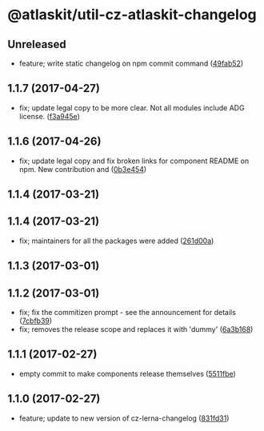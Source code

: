 # @atlaskit/util-cz-atlaskit-changelog

## Unreleased


* feature; write static changelog on npm commit command ([49fab52](https://bitbucket.org/atlassian/atlaskit/commits/49fab52))

## 1.1.7 (2017-04-27)


* fix; update legal copy to be more clear. Not all modules include ADG license. ([f3a945e](https://bitbucket.org/atlassian/atlaskit/commits/f3a945e))

## 1.1.6 (2017-04-26)


* fix; update legal copy and fix broken links for component README on npm. New contribution and ([0b3e454](https://bitbucket.org/atlassian/atlaskit/commits/0b3e454))

## 1.1.4 (2017-03-21)

## 1.1.4 (2017-03-21)


* fix; maintainers for all the packages were added ([261d00a](https://bitbucket.org/atlassian/atlaskit/commits/261d00a))

## 1.1.3 (2017-03-01)

## 1.1.2 (2017-03-01)


* fix; fix the commitizen prompt - see the announcement for details ([7cbfb39](https://bitbucket.org/atlassian/atlaskit/commits/7cbfb39))
* fix; removes the release scope and replaces it with 'dummy' ([6a3b168](https://bitbucket.org/atlassian/atlaskit/commits/6a3b168))

## 1.1.1 (2017-02-27)


* empty commit to make components release themselves ([5511fbe](https://bitbucket.org/atlassian/atlaskit/commits/5511fbe))

## 1.1.0 (2017-02-27)


* feature; update to new version of cz-lerna-changelog ([831fd31](https://bitbucket.org/atlassian/atlaskit/commits/831fd31))
